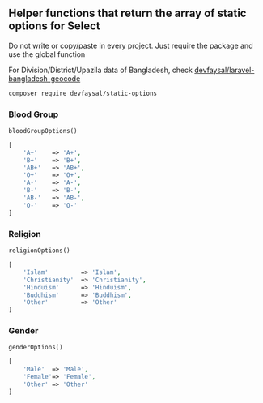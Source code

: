 ## Helper functions that return the array of static options for Select
Do not write or copy/paste in every project. Just require the package and use the global function

For Division/District/Upazila data of Bangladesh, check [devfaysal/laravel-bangladesh-geocode](https://github.com/devfaysal/laravel-bangladesh-geocode)

```bash
composer require devfaysal/static-options
```

### Blood Group 
`bloodGroupOptions()`
```php
[
    'A+'    => 'A+',
    'B+'    => 'B+',
    'AB+'   => 'AB+',
    'O+'    => 'O+',
    'A-'    => 'A-',
    'B-'    => 'B-',
    'AB-'   => 'AB-',
    'O-'    => 'O-'
]
```

### Religion
`religionOptions()`
```php
[
    'Islam'         => 'Islam',
    'Christianity'  => 'Christianity',
    'Hinduism'      => 'Hinduism',
    'Buddhism'      => 'Buddhism',
    'Other'         => 'Other'
]
```

### Gender
`genderOptions()`
```php
[
    'Male'  => 'Male',
    'Female'=> 'Female',
    'Other' => 'Other'
]
```
